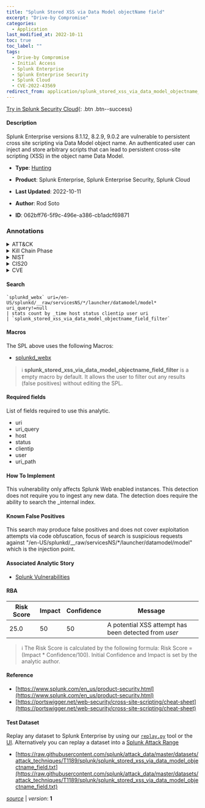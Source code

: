 ```yaml
---
title: "Splunk Stored XSS via Data Model objectName field"
excerpt: "Drive-by Compromise"
categories:
  - Application
last_modified_at: 2022-10-11
toc: true
toc_label: ""
tags:
  - Drive-by Compromise
  - Initial Access
  - Splunk Enterprise
  - Splunk Enterprise Security
  - Splunk Cloud
  - CVE-2022-43569
redirect_from: application/splunk_stored_xss_via_data_model_objectname_field/
---
```




[Try in Splunk Security Cloud](https://www.splunk.com/en_us/cyber-security.html){: .btn .btn--success}

#### Description

Splunk Enterprise versions 8.1.12, 8.2.9, 9.0.2 are vulnerable to persistent cross site scripting via Data Model object name. An authenticated user can inject and store arbitrary scripts that can lead to persistent cross-site scripting (XSS) in the object name Data Model.

- **Type**: [Hunting](https://github.com/splunk/security_content/wiki/Detection-Analytic-Types)
- **Product**: Splunk Enterprise, Splunk Enterprise Security, Splunk Cloud

- **Last Updated**: 2022-10-11
- **Author**: Rod Soto
- **ID**: 062bff76-5f9c-496e-a386-cb1adcf69871

### Annotations
<details>
  <summary>ATT&CK</summary>

<div markdown="1">

#### [ATT&CK](https://attack.mitre.org/)

| ID          | Technique   | Tactic         |
| ----------- | ----------- |--------------- |
| [T1189](https://attack.mitre.org/techniques/T1189/) | Drive-by Compromise | Initial Access |

</div>
</details>


<details>
  <summary>Kill Chain Phase</summary>

<div markdown="1">

* Exploitation


</div>
</details>


<details>
  <summary>NIST</summary>

<div markdown="1">

* DE.CM



</div>
</details>

<details>
  <summary>CIS20</summary>

<div markdown="1">

* CIS 3
* CIS 5
* CIS 16



</div>
</details>

<details>
  <summary>CVE</summary>

<div markdown="1">

| ID          | Summary | [CVSS](https://nvd.nist.gov/vuln-metrics/cvss) |
| ----------- | ----------- | -------------- |
| [CVE-2022-43569](https://nvd.nist.gov/vuln/detail/CVE-2022-43569) | In Splunk Enterprise versions below 8.1.12, 8.2.9, and 9.0.2, an authenticated user can inject and store arbitrary scripts that can lead to persistent cross-site scripting (XSS) in the object name of a Data Model. | None |



</div>
</details>


#### Search

```
`splunkd_webx` uri=/en-US/splunkd/__raw/servicesNS/*/launcher/datamodel/model* uri_query!=null 
| stats count by _time host status clientip user uri 
| `splunk_stored_xss_via_data_model_objectname_field_filter`
```

#### Macros
The SPL above uses the following Macros:
* [splunkd_webx](https://github.com/splunk/security_content/blob/develop/macros/splunkd_webx.yml)

> :information_source:
> **splunk_stored_xss_via_data_model_objectname_field_filter** is a empty macro by default. It allows the user to filter out any results (false positives) without editing the SPL.



#### Required fields
List of fields required to use this analytic.
* uri
* uri_query
* host
* status
* clientip
* user
* uri_path



#### How To Implement
This vulnerability only affects Splunk Web enabled instances. This detection does not require you to ingest any new data. The detection does require the ability to search the _internal index.
#### Known False Positives
This search may produce false positives and does not cover exploitation attempts via code obfuscation, focus of search is suspicious requests against &#34;/en-US/splunkd/__raw/servicesNS/*/launcher/datamodel/model&#34; which is the injection point.

#### Associated Analytic Story
* [Splunk Vulnerabilities](/stories/splunk_vulnerabilities)




#### RBA

| Risk Score  | Impact      | Confidence   | Message      |
| ----------- | ----------- |--------------|--------------|
| 25.0 | 50 | 50 | A potential XSS attempt has been detected from $user$ |


> :information_source:
> The Risk Score is calculated by the following formula: Risk Score = (Impact * Confidence/100). Initial Confidence and Impact is set by the analytic author.


#### Reference

* [https://www.splunk.com/en_us/product-security.html](https://www.splunk.com/en_us/product-security.html)
* [https://portswigger.net/web-security/cross-site-scripting/cheat-sheet](https://portswigger.net/web-security/cross-site-scripting/cheat-sheet)



#### Test Dataset
Replay any dataset to Splunk Enterprise by using our [`replay.py`](https://github.com/splunk/attack_data#using-replaypy) tool or the [UI](https://github.com/splunk/attack_data#using-ui).
Alternatively you can replay a dataset into a [Splunk Attack Range](https://github.com/splunk/attack_range#replay-dumps-into-attack-range-splunk-server)

* [https://raw.githubusercontent.com/splunk/attack_data/master/datasets/attack_techniques/T1189/splunk/splunk_stored_xss_via_data_model_objectname_field.txt](https://raw.githubusercontent.com/splunk/attack_data/master/datasets/attack_techniques/T1189/splunk/splunk_stored_xss_via_data_model_objectname_field.txt)



[*source*](https://github.com/splunk/security_content/tree/develop/detections/application/splunk_stored_xss_via_data_model_objectname_field.yml) \| *version*: **1**